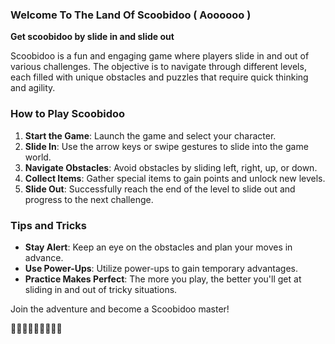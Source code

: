 ### Welcome To The Land Of Scoobidoo ( Aoooooo )

**Get scoobidoo by slide in and slide out**

Scoobidoo is a fun and engaging game where players slide in and out of various challenges. The objective is to navigate through different levels, each filled with unique obstacles and puzzles that require quick thinking and agility. 

### How to Play Scoobidoo

1. **Start the Game**: Launch the game and select your character.
2. **Slide In**: Use the arrow keys or swipe gestures to slide into the game world.
3. **Navigate Obstacles**: Avoid obstacles by sliding left, right, up, or down.
4. **Collect Items**: Gather special items to gain points and unlock new levels.
5. **Slide Out**: Successfully reach the end of the level to slide out and progress to the next challenge.

### Tips and Tricks

- **Stay Alert**: Keep an eye on the obstacles and plan your moves in advance.
- **Use Power-Ups**: Utilize power-ups to gain temporary advantages.
- **Practice Makes Perfect**: The more you play, the better you'll get at sliding in and out of tricky situations.

Join the adventure and become a Scoobidoo master!


🎉🎉🎉🎉🎉🎉🎉🎉🎉
